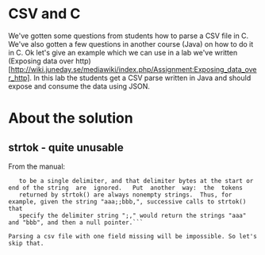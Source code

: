 # CSV and C

We've gotten some questions from students how to parse a CSV file in
C. We've also gotten a few questions in another course (Java) on how
to do it in C. Ok let's give an example which we can use in a lab
we've written (Exposing data over
http)[http://wiki.juneday.se/mediawiki/index.php/Assignment:Exposing_data_over_http]. In
this lab the students get a CSV parse written in Java and should
expose and consume the data using JSON.

# About the solution

## strtok - quite unusable

From the manual:
```From  the  above description, it follows that a sequence of two or more contiguous delimiter bytes in the parsed string is considered
   to be a single delimiter, and that delimiter bytes at the start or end of the string  are  ignored.   Put  another  way:  the  tokens
   returned by strtok() are always nonempty strings.  Thus, for example, given the string "aaa;;bbb,", successive calls to strtok() that
   specify the delimiter string ";," would return the strings "aaa" and "bbb", and then a null pointer.```

Parsing a csv file with one field missing will be impossible. So let's skip that.


